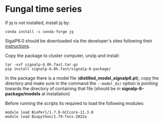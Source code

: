 # Fungal time series

If jq is not installed, install jq by:
```
conda install -c conda-forge jq
```

SigalP6.0 should be downloaded via the developer's sites following their [instructions](https://github.com/fteufel/signalp-6.0/blob/main/installation_instructions.md). 

Copy the package to cluster computer, unzip and install:
```
tar -xvf signalp-6.0h.fast.tar.gz
pip install signalp-6.0h.fast/signalp-6-package/
```
In the package there is a model file (**distilled_model_signalp6.pt**), copy the directory and make sure in the command the ```--model_dir``` option is pointing towards the directory of containing that file (should be in **signalp-6-package/models** at installation)

Before running the scripts its required to load the following modules:
```
module load BioPerl/1.7.8-GCCcore-11.3.0
module load Biopython/1.79-foss-2022a
```


